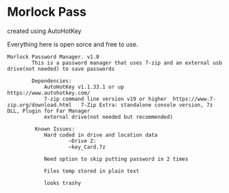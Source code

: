 # Morlock Pass
created using AutoHotKey


Everything here is open sorce and free to use.


    
    Morlock Password Manager. v1.0
            This is a password manager that uses 7-zip and an external usb drive(not needed) to save passwords
            
            Dependencies:
                AutoHotKey v1.1.33.1 or up      https://www.autohotkey.com/
                7-zip command line version v19 or higher  https://www.7-zip.org/download.html  	7-Zip Extra: standalone console version, 7z DLL, Plugin for Far Manager
                external drive(not needed but recommended)
                
             Known Issues:
                Hard coded in drive and location data
                        ~Drive Z:
                        ~key_Card.7z
                
                Need option to skip putting password in 2 times
                
                Files temp stored in plain text
                
                looks trashy
                
